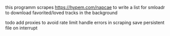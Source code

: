 this programm scrapes https://hypem.com/napcae to write a list for smloadr to download favorited/loved tracks in the background

todo
add proxies to avoid rate limit
handle errors in scraping
save persistent file on interrupt